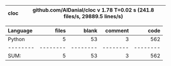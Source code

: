 cloc|github.com/AlDanial/cloc v 1.78  T=0.02 s (241.8 files/s, 29889.5 lines/s)
--- | ---

Language|files|blank|comment|code
:-------|-------:|-------:|-------:|-------:
Python|5|53|3|562
--------|--------|--------|--------|--------
SUM:|5|53|3|562
